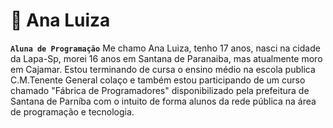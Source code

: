 # 🤖 Ana Luiza

**`Aluna de Programação`**
Me chamo Ana Luiza, tenho 17 anos, nasci na cidade da Lapa-Sp, morei 16 anos em Santana de Paranaiba, mas atualmente moro em Cajamar. Estou terminando de cursa o ensino médio na escola publica C.M.Tenente General colaço e também estou participando de um curso chamado "Fábrica de Programadores" disponibilizado pela prefeitura de Santana de Parníba com o intuito de forma alunos da rede pública na área de programação e tecnologia.
